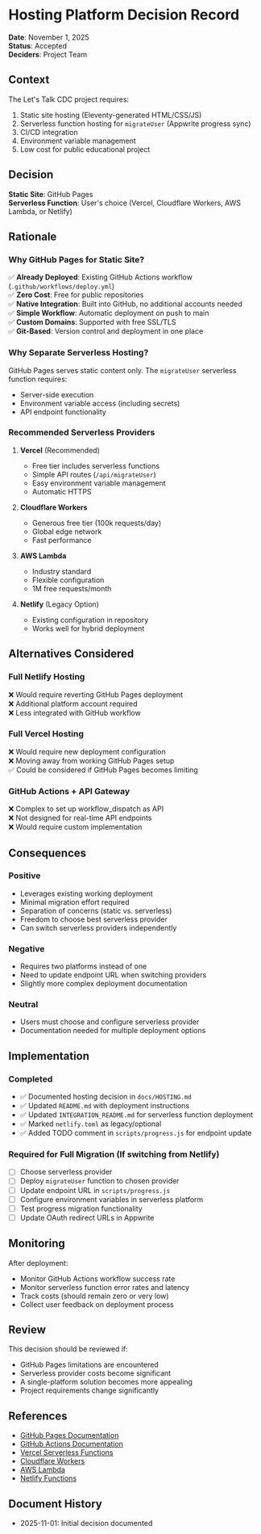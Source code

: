# Hosting Platform Decision Record

**Date**: November 1, 2025  
**Status**: Accepted  
**Deciders**: Project Team

## Context

The Let's Talk CDC project requires:
1. Static site hosting (Eleventy-generated HTML/CSS/JS)
2. Serverless function hosting for `migrateUser` (Appwrite progress sync)
3. CI/CD integration
4. Environment variable management
5. Low cost for public educational project

## Decision

**Static Site**: GitHub Pages  
**Serverless Function**: User's choice (Vercel, Cloudflare Workers, AWS Lambda, or Netlify)

## Rationale

### Why GitHub Pages for Static Site?

✅ **Already Deployed**: Existing GitHub Actions workflow (`.github/workflows/deploy.yml`)  
✅ **Zero Cost**: Free for public repositories  
✅ **Native Integration**: Built into GitHub, no additional accounts needed  
✅ **Simple Workflow**: Automatic deployment on push to main  
✅ **Custom Domains**: Supported with free SSL/TLS  
✅ **Git-Based**: Version control and deployment in one place

### Why Separate Serverless Hosting?

GitHub Pages serves static content only. The `migrateUser` serverless function requires:
- Server-side execution
- Environment variable access (including secrets)
- API endpoint functionality

### Recommended Serverless Providers

1. **Vercel** (Recommended)
   - Free tier includes serverless functions
   - Simple API routes (`/api/migrateUser`)
   - Easy environment variable management
   - Automatic HTTPS

2. **Cloudflare Workers**
   - Generous free tier (100k requests/day)
   - Global edge network
   - Fast performance

3. **AWS Lambda**
   - Industry standard
   - Flexible configuration
   - 1M free requests/month

4. **Netlify** (Legacy Option)
   - Existing configuration in repository
   - Works well for hybrid deployment

## Alternatives Considered

### Full Netlify Hosting
❌ Would require reverting GitHub Pages deployment  
❌ Additional platform account required  
❌ Less integrated with GitHub workflow

### Full Vercel Hosting
❌ Would require new deployment configuration  
❌ Moving away from working GitHub Pages setup  
✅ Could be considered if GitHub Pages becomes limiting

### GitHub Actions + API Gateway
❌ Complex to set up workflow_dispatch as API  
❌ Not designed for real-time API endpoints  
❌ Would require custom implementation

## Consequences

### Positive
- Leverages existing working deployment
- Minimal migration effort required
- Separation of concerns (static vs. serverless)
- Freedom to choose best serverless provider
- Can switch serverless providers independently

### Negative
- Requires two platforms instead of one
- Need to update endpoint URL when switching providers
- Slightly more complex deployment documentation

### Neutral
- Users must choose and configure serverless provider
- Documentation needed for multiple deployment options

## Implementation

### Completed
- ✅ Documented hosting decision in `docs/HOSTING.md`
- ✅ Updated `README.md` with deployment instructions
- ✅ Updated `INTEGRATION_README.md` for serverless function deployment
- ✅ Marked `netlify.toml` as legacy/optional
- ✅ Added TODO comment in `scripts/progress.js` for endpoint update

### Required for Full Migration (If switching from Netlify)
- [ ] Choose serverless provider
- [ ] Deploy `migrateUser` function to chosen provider
- [ ] Update endpoint URL in `scripts/progress.js`
- [ ] Configure environment variables in serverless platform
- [ ] Test progress migration functionality
- [ ] Update OAuth redirect URLs in Appwrite

## Monitoring

After deployment:
- Monitor GitHub Actions workflow success rate
- Monitor serverless function error rates and latency
- Track costs (should remain zero or very low)
- Collect user feedback on deployment process

## Review

This decision should be reviewed if:
- GitHub Pages limitations are encountered
- Serverless provider costs become significant
- A single-platform solution becomes more appealing
- Project requirements change significantly

## References

- [GitHub Pages Documentation](https://docs.github.com/en/pages)
- [GitHub Actions Documentation](https://docs.github.com/en/actions)
- [Vercel Serverless Functions](https://vercel.com/docs/functions)
- [Cloudflare Workers](https://workers.cloudflare.com/)
- [AWS Lambda](https://aws.amazon.com/lambda/)
- [Netlify Functions](https://docs.netlify.com/functions/overview/)

## Document History

- 2025-11-01: Initial decision documented
